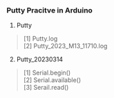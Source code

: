 ### Putty Pracitve in Arduino
1. Putty
> [1] Putty.log<br>
> [2] Putty_2023_M13_11710.log<br>

2. Putty_20230314
> [1] Serial.begin()<br>
> [2] Serial.available()<br>
> [3] Serail.read()<br>